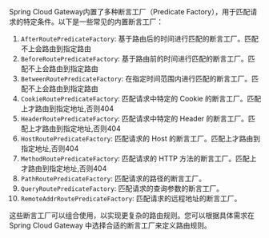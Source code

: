 Spring Cloud Gateway内置了多种断言工厂（Predicate Factory），用于匹配请求的特定条件。以下是一些常见的内置断言工厂：

1. `AfterRoutePredicateFactory`: 基于路由后的时间进行匹配的断言工厂。匹配不上会路由到指定路由
2. `BeforeRoutePredicateFactory`: 基于路由前的时间进行匹配的断言工厂。匹配不上会路由到指定路由
3. `BetweenRoutePredicateFactory`: 在指定时间范围内进行匹配的断言工厂。匹配不上会路由到指定路由
4. `CookieRoutePredicateFactory`: 匹配请求中特定的 Cookie 的断言工厂。匹配上才路由到指定地址,否则404
5. `HeaderRoutePredicateFactory`: 匹配请求中特定的 Header 的断言工厂。匹配上才路由到指定地址,否则404
6. `HostRoutePredicateFactory`: 匹配请求的 Host 的断言工厂。匹配上才路由到指定地址,否则404
7. `MethodRoutePredicateFactory`: 匹配请求的 HTTP 方法的断言工厂。匹配上才路由到指定地址,否则404
8. `PathRoutePredicateFactory`: 匹配请求的路径的断言工厂。
9. `QueryRoutePredicateFactory`: 匹配请求的查询参数的断言工厂。
10. `RemoteAddrRoutePredicateFactory`: 匹配请求的远程地址的断言工厂。

这些断言工厂可以组合使用，以实现更复杂的路由规则。您可以根据具体需求在 Spring Cloud Gateway 中选择合适的断言工厂来定义路由规则。


